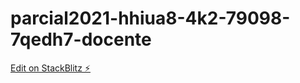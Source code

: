 # parcial2021-hhiua8-4k2-79098-7qedh7-docente

[Edit on StackBlitz ⚡️](https://stackblitz.com/edit/parcial2021-hhiua8-4k2-79098-7qedh7-docente)